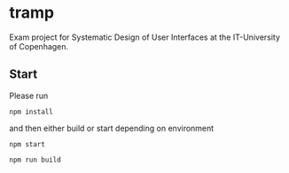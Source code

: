 # tramp
Exam project for Systematic Design of User Interfaces at the IT-University of Copenhagen.

## Start
Please run 

```
npm install
```

and then either build or start depending on environment

```
npm start
```

```
npm run build
```

